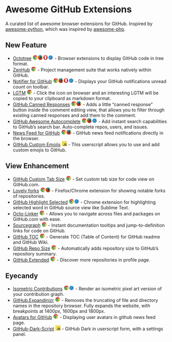 # Awesome GitHub Extensions

A curated list of awesome browser extensions for GitHub. Inspired by [awesome-python](https://github.com/vinta/awesome-python), which was inspired by [awesome-php](https://github.com/ziadoz/awesome-php).

## New Feature

* [Octotree](https://github.com/buunguyen/octotree) <a href="https://github.com/buunguyen/octotree"><img alt="Supports Chrome" title="Chrome" src="icons/Chrome.png" width="16"><img alt="Supports Firefox" title="Firefox" src="icons/Firefox.png" width="16"><img alt="Supports Opera" title="Opera" src="icons/Opera.png" width="16"><img alt="Supports Safari" title="Safari" src="icons/Safari.png" width="16"></a> - Browser extensions to display GitHub code in tree format.
* [ZenHub](https://www.zenhub.io) <a href="https://www.zenhub.io"><img alt="Supports Chrome" title="Chrome" src="icons/Chrome.png" width="16"></a> - Project management suite that works natively within GitHub.
* [Notifier for GitHub](https://github.com/sindresorhus/notifier-for-github-chrome) <a href="https://github.com/sindresorhus/notifier-for-github-chrome"><img alt="Supports Chrome" title="Chrome" src="icons/Chrome.png" width="16"><img alt="Supports Firefox" title="Firefox" src="icons/Firefox.png" width="16"><img alt="Supports Opera" title="Opera" src="icons/Opera.png" width="16"><img alt="Supports Safari" title="Safari" src="icons/Safari.png" width="16"></a> - Displays your GitHub notifications unread count on toolbar.
* [LGTM](https://chrome.google.com/webstore/detail/lgtm/ihckpnhmmfhihijdjnnjfjogoajgdklf) <a href="https://chrome.google.com/webstore/detail/lgtm/ihckpnhmmfhihijdjnnjfjogoajgdklf"><img alt="Supports Chrome" title="Chrome" src="icons/Chrome.png" width="16"></a> - Click the icon on browser and an interesting LGTM will be copied to your clipboard as markdown format.
* [GitHub Canned Responses](https://github.com/notwaldorf/github-canned-responses) <a href="https://github.com/notwaldorf/github-canned-responses"><img alt="Supports Chrome" title="Chrome" src="icons/Chrome.png" width="16"><img alt="Supports Firefox" title="Firefox" src="icons/Firefox.png" width="16"></a> - Adds a little “canned response” button inside the comment editing view, that allows you to filter through existing canned responses and add them to the comment.
* [GitHub Awesome Autocomplete](https://github.com/algolia/github-awesome-autocomplete) <a href="https://github.com/algolia/github-awesome-autocomplete"><img alt="Supports Chrome" title="Chrome" src="icons/Chrome.png" width="16"><img alt="Supports Firefox" title="Firefox" src="icons/Firefox.png" width="16"><img alt="Supports Safari" title="Safari" src="icons/Safari.png" width="16"></a> - Add instant search capabilities to GitHub’s search bar. Auto-complete repos, users, and issues.
* [News Feed for GitHub](https://github.com/julmot/news-feed-for-github) <a href="https://github.com/julmot/news-feed-for-github"><img alt="Supports Chrome" title="Chrome" src="icons/Chrome.png" width="16"><img alt="Supports Firefox" title="Firefox" src="icons/Firefox.png" width="16"></a> - GitHub news feed notifications directly in the browser.
* [GitHub Custom Emojis](https://github.com/StylishThemes/GitHub-Custom-Emojis) <a href="https://github.com/StylishThemes/GitHub-Custom-Emojis"><img alt="Supports Userscript" title="Userscript" src="icons/Userscript.png" width="16"></a> - This userscript allows you to use and add custom emojis to GitHub.

## View Enhancement

* [GitHub Custom Tab Size](https://github.com/lukechilds/github-custom-tab-size) <a href="https://github.com/lukechilds/github-custom-tab-size"><img alt="Supports Chrome" title="Chrome" src="icons/Chrome.png" width="16"></a> - Set custom tab size for code view on GitHub.com.
* [Lovely forks](https://github.com/musically-ut/lovely-forks) <a href="https://github.com/musically-ut/lovely-forks"><img alt="Supports Chrome" title="Chrome" src="icons/Chrome.png" width="16"><img alt="Supports Firefox" title="Firefox" src="icons/Firefox.png" width="16"></a> - Firefox/Chrome extension for showing notable forks of repositories.
* [GitHub Highlight Selected](https://github.com/Nuclides/github-highlight-selected) <a href="https://github.com/Nuclides/github-highlight-selected"><img alt="Supports Chrome" title="Chrome" src="icons/Chrome.png" width="16"><img alt="Supports Safari" title="Safari" src="icons/Safari.png" width="16"></a> - Chrome extension for highlighting selected word in GitHub source view like Sublime Text.
* [Octo-Linker](https://github.com/octo-linker/chrome-extension) <a href="https://github.com/octo-linker/chrome-extension"><img alt="Supports Chrome" title="Chrome" src="icons/Chrome.png" width="16"></a> - Allows you to navigate across files and packages on GitHub.com with ease.
* [Sourcegraph](https://chrome.google.com/webstore/detail/sourcegraph/dgjhfomjieaadpoljlnidmbgkdffpack) <a href="https://chrome.google.com/webstore/detail/sourcegraph/dgjhfomjieaadpoljlnidmbgkdffpack"><img alt="Supports Chrome" title="Chrome" src="icons/Chrome.png" width="16"></a> - Instant documentation tooltips and jump-to-definition links for code on GitHub.
* [GitHub TOC](https://github.com/summerblue/github-toc) <a href="https://github.com/summerblue/github-toc"><img alt="Supports Chrome" title="Chrome" src="icons/Chrome.png" width="16"></a> - Generate TOC (Table of Content) for GitHub readme and GitHub Wiki.
* [GitHub Repo Size](https://github.com/harshjv/github-repo-size) <a href="https://github.com/harshjv/github-repo-size"><img alt="Supports Chrome" title="Chrome" src="icons/Chrome.png" width="16"></a> - Automatically adds repository size to GitHub’s repository summary.
* [GitHub Extended](https://github.com/onmyway133/github-extended) <a href="https://github.com/onmyway133/github-extended"><img alt="Supports Chrome" title="Chrome" src="icons/Chrome.png" width="16"></a> - Discover more repositories in profile page.

## Eyecandy

* [Isometric Contributions](https://github.com/jasonlong/isometric-contributions) <a href="https://github.com/jasonlong/isometric-contributions"><img alt="Supports Chrome" title="Chrome" src="icons/Chrome.png" width="16"><img alt="Supports Safari" title="Safari" src="icons/Safari.png" width="16"></a> - Render an isometric pixel art version of your contribution graph.
* [GitHub.Expandinizr](https://github.com/thecodejunkie/github.expandinizr) <a href="https://github.com/thecodejunkie/github.expandinizr"><img alt="Supports Chrome" title="Chrome" src="icons/Chrome.png" width="16"></a> - Removes the truncating of file and directory names in the repository browser. Fully expands the website, with breakpoints at 1400px, 1600px and 1800px.
* [Avatars for GitHub](https://chrome.google.com/webstore/detail/avatars-for-github/pgjmdbklnfklcjfbonjfkdhaonlfogbb) <a href="https://chrome.google.com/webstore/detail/avatars-for-github/pgjmdbklnfklcjfbonjfkdhaonlfogbb"><img alt="Supports Chrome" title="Chrome" src="icons/Chrome.png" width="16"></a> - Displaying user avatars in github news feed page.
* [GitHub-Dark-Script](https://github.com/StylishThemes/GitHub-Dark-Script) <a href="https://github.com/StylishThemes/GitHub-Dark-Script"><img alt="Supports Userscript" title="Userscript" src="icons/Userscript.png" width="16"></a> - GitHub Dark in userscript form, with a settings panel.

